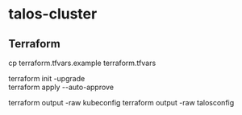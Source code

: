 # talos-cluster

## Terraform
cp terraform.tfvars.example terraform.tfvars

terraform init -upgrade        
terraform apply --auto-approve

terraform output -raw kubeconfig
terraform output -raw talosconfig